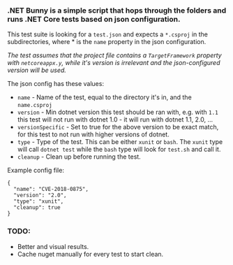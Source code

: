 ### .NET Bunny is a simple script that hops through the folders and runs .NET Core tests based on json configuration.

This test suite is looking for a `test.json` and expects a `*.csproj` in the subdirectories, where * is the `name` property in the json configuration.

_The test assumes that the project file contains a `TargetFramework` property with `netcoreappx.y`, while it's version is irrelevant and the json-configured version will be used._

The json config has these values:

* `name` - Name of the test, equal to the directory it's in, and the `name.csproj`
* `version` - Min dotnet version this test should be ran with, e.g. with `1.1` this test will not run with dotnet 1.0 - it will run with dotnet 1.1, 2.0, ...
* `versionSpecific` - Set to true for the above version to be exact match, for this test to not run with higher versions of dotnet.
* `type` - Type of the test. This can be either `xunit` or `bash`. The `xunit` type will call `dotnet test` while the `bash` type will look for `test.sh` and call it.
* `cleanup` - Clean up before running the test.

Example config file: 
```
{
  "name": "CVE-2018-0875",
  "version": "2.0",
  "type": "xunit",
  "cleanup": true
}
```

### TODO:

* Better and visual results.
* Cache nuget manually for every test to start clean.
